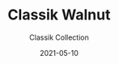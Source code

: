 ---
image_primary: "img/noyer_walnut_collection_classik_finium-410x410.jpg"
image_secondary: "img/noyer_walnut_collection_classik_finium_2-1000x400.jpg"
subtitle: "Classik Collection"
description: "The%20Classik%20collection%20evokes%20an%20architectural%20style%20reminiscent%20of%20a%20stackstone%20assembly.%20It%20imbues%20rich%20warmth%20for%20a%20unique%20touch%20in%20a%20contemporary%20space.%20Composed%20of%20a%20multitude%20of%20smooth%2C%20straight%20slats%20in%20varying%20sizes%2C%20Classik%20decorative%20walls%20add%20depth%20and%20bulk%20to%20your%20d%E9cor.%0AThe%20collection%20comes%20in%20a%20range%20of%20timeless%20hues."
tags: 
  - "Wall Panels"
title: "Classik Walnut"
designer: "Finium"
href: "https://finium.ca/en/decorative-walls/noyer/"
category: "Wall Panels"
manufacturer: "Finium"
slug: "/manufacturers/finium/wall-panels/finium-classik-walnut"
date: "2021-05-10"
---